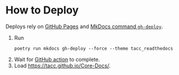 # How to Deploy

Deploys rely on [GitHub Pages](https://pages.github.com/) and [MkDocs command `gh-deploy`](https://www.mkdocs.org/user-guide/deploying-your-docs/).

1. Run
    ```shell
    poetry run mkdocs gh-deploy --force --theme tacc_readthedocs
    ```
2. Wait for [GitHub action](https://github.com/TACC/Core-Docs/actions) to complete.
3. Load https://tacc.github.io/Core-Docs/.
